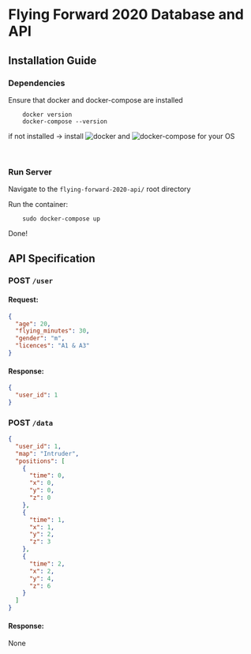 # Flying Forward 2020 Database and API

## Installation Guide

### Dependencies
Ensure that docker and docker-compose are installed

        docker version
        docker-compose --version
        
if not installed -> install ![docker](https://docs.docker.com/get-docker/) and ![docker-compose](https://docs.docker.com/compose/install/) for your OS

<br/>

### Run Server
Navigate to the `flying-forward-2020-api/` root directory
        
Run the container:
        
        sudo docker-compose up

Done!

## API Specification 

### POST `/user` 

#### Request:
```json
{
  "age": 20,
  "flying_minutes": 30,
  "gender": "m",
  "licences": "A1 & A3"
}
```
#### Response:
```json
{
  "user_id": 1
}
```

### POST `/data` 
```json
{
  "user_id": 1,
  "map": "Intruder",
  "positions": [
    {
      "time": 0,
      "x": 0,
      "y": 0,
      "z": 0
    },
    {
      "time": 1,
      "x": 1,
      "y": 2,
      "z": 3
    }, 
    {
      "time": 2,
      "x": 2,
      "y": 4,
      "z": 6
    }
  ]
}
```

#### Response:
None

